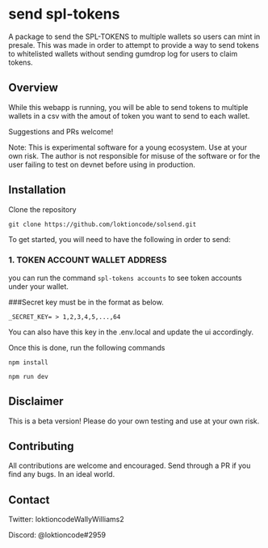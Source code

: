 # send spl-tokens

A package to send the SPL-TOKENS to multiple wallets so users can mint in presale. This was made in order to attempt to provide a way to send tokens to whitelisted wallets without sending gumdrop log for users to claim tokens.

## Overview

While this webapp is running, you will be able to send tokens to multiple wallets in a csv with the amout of token you want to send to each wallet.

Suggestions and PRs welcome!

Note: This is experimental software for a young ecosystem. Use at your own risk. The author is not responsible for misuse of the software or for the user failing to test on devnet before using in production.

## Installation

Clone the repository

```
git clone https://github.com/loktioncode/solsend.git
```

To get started, you will need to have the following in order to send:

### 1. TOKEN ACCOUNT WALLET ADDRESS

you can run the command `spl-tokens accounts` to see token accounts under your wallet.

###Secret key must be in the format as below.

```
_SECRET_KEY= > 1,2,3,4,5,...,64
```

You can also have this key in the .env.local and update the ui accordingly.


Once this is done, run the following commands

```
npm install

npm run dev
```


## Disclaimer

This is a beta version! Please do your own testing and use at your own risk. 

## Contributing

All contributions are welcome and encouraged. Send through a PR if you find any bugs. In an ideal world.
## Contact

Twitter: loktioncodeWallyWilliams2

Discord: @loktioncode#2959

